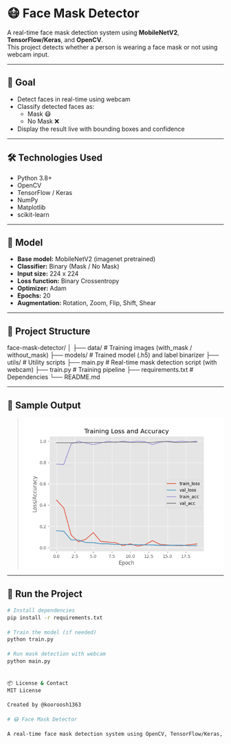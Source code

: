 # 😷 Face Mask Detector

A real-time face mask detection system using **MobileNetV2**, **TensorFlow/Keras**, and **OpenCV**.  
This project detects whether a person is wearing a face mask or not using webcam input.

---

## 🎯 Goal

- Detect faces in real-time using webcam
- Classify detected faces as:
  - Mask 😷
  - No Mask ❌
- Display the result live with bounding boxes and confidence

---

## 🛠 Technologies Used

- Python 3.8+
- OpenCV
- TensorFlow / Keras
- NumPy
- Matplotlib
- scikit-learn

---

## 🧠 Model

- **Base model:** MobileNetV2 (imagenet pretrained)
- **Classifier:** Binary (Mask / No Mask)
- **Input size:** 224 x 224
- **Loss function:** Binary Crossentropy
- **Optimizer:** Adam
- **Epochs:** 20
- **Augmentation:** Rotation, Zoom, Flip, Shift, Shear

---

## 📂 Project Structure

face-mask-detector/
│
├── data/ # Training images (with_mask / without_mask)
├── models/ # Trained model (.h5) and label binarizer
├── utils/ # Utility scripts
├── main.py # Real-time mask detection script (with webcam)
├── train.py # Training pipeline
├── requirements.txt # Dependencies
└── README.md



---

## 🧪 Sample Output

> ![Training Curve](models/training_plot.png)

---

## 🚀 Run the Project

```bash
# Install dependencies
pip install -r requirements.txt

# Train the model (if needed)
python train.py

# Run mask detection with webcam
python main.py


📦 License & Contact
MIT License

Created by @kooroosh1363

# 😷 Face Mask Detector

A real-time face mask detection system using OpenCV, TensorFlow/Keras, and webcam input.
